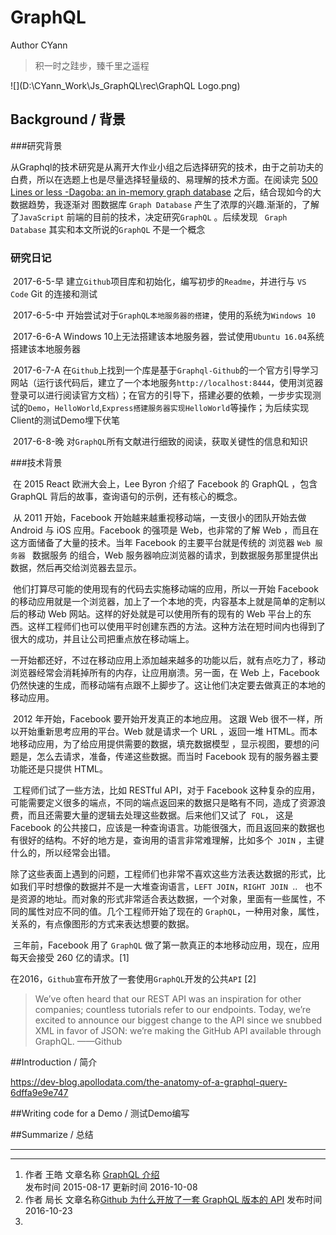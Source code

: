 # GraphQL

Author CYann
>积一时之跬步，臻千里之遥程

![](D:\CYann_Work\Js_GraphQL\rec\GraphQL Logo.png)

## Background / 背景
###研究背景

​        从Graphql的技术研究是从离开大作业小组之后选择研究的技术，由于之前功夫的白费，所以在选题上也是尽量选择轻量级的、易理解的技术方面。在阅读完 [500 Lines or less -Dagoba: an in-memory graph database](http://www.aosabook.org/en/500L/dagoba-an-in-memory-graph-database.html) 之后，结合现如今的大数据趋势，我逐渐对 图数据库 `Graph Database`  产生了浓厚的兴趣.渐渐的，了解了`JavaScript` 前端的目前的技术，决定研究`GraphQL` 。后续发现 `` Graph Database`` 其实和本文所说的`GraphQL` 不是一个概念

### 研究日记

​	2017-6-5-早 建立`Github`项目库和初始化，编写初步的`Readme`，并进行与 `VS Code` Git 的连接和测试

​	2017-6-5-中 开始尝试对于`GraphQL本地服务器的搭建`，使用的系统为`Windows 10`

​	2017-6-6-A Windows 10上无法搭建该本地服务器，尝试使用`Ubuntu 16.04`系统搭建该本地服务器 

​	2017-6-7-A 在`Github`上找到一个库是基于`Graphql-Github`的一个官方引导学习网站（运行该代码后，建立了一个本地服务```http://localhost:8444```，使用浏览器登录可以进行阅读官方文档）；在官方的引导下，搭建必要的依赖，一步步实现测试的```Demo```，```HelloWorld```,```Express搭建服务器实现HelloWorld```等操作；为后续实现Client的测试Demo埋下伏笔

​	2017-6-8-晚 对`GraphQL`所有文献进行细致的阅读，获取关键性的信息和知识

###技术背景

​        在 2015 React 欧洲大会上，Lee Byron 介绍了 Facebook 的 GraphQL ，包含 GraphQL 背后的故事，查询语句的示例，还有核心的概念。  

​	从 2011 开始，Facebook 开始越来越重视移动端，一支很小的团队开始去做 Android 与 iOS 应用。Facebook 的强项是 Web，也非常的了解 Web ，而且在这方面储备了大量的技术。当年 Facebook 的主要平台就是传统的 浏览器 ```Web 服务器 ``` 数据服务 的组合，Web 服务器响应浏览器的请求，到数据服务那里提供出数据，然后再交给浏览器去显示。

​	他们打算尽可能的使用现有的代码去实施移动端的应用，所以一开始 Facebook 的移动应用就是一个浏览器，加上了一个本地的壳，内容基本上就是简单的定制以后的移动 Web 网站。这样的好处就是可以使用所有的现有的 Web 平台上的东西。这样工程师们也可以使用平时创建东西的方法。这种方法在短时间内也得到了很大的成功，并且让公司把重点放在移动端上。

​	一开始都还好，不过在移动应用上添加越来越多的功能以后，就有点吃力了，移动浏览器经常会消耗掉所有的内存，让应用崩溃。另一面，在 Web 上，Facebook 仍然快速的生成，而移动端有点跟不上脚步了。这让他们决定要去做真正的本地的移动应用。

​	2012 年开始，Facebook 要开始开发真正的本地应用。 这跟 Web 很不一样，所以开始重新思考应用的平台。Web 就是请求一个 URL ，返回一堆 HTML。而本地移动应用，为了给应用提供需要的数据，填充数据模型 ，显示视图，要想的问题是，怎么去请求，准备，传递这些数据。而当时 Facebook 现有的服务器主要功能还是只提供 HTML。

​	工程师们试了一些方法，比如 RESTful API，对于 Facebook 这种复杂的应用，可能需要定义很多的端点，不同的端点返回来的数据只是略有不同，造成了资源浪费，而且还需要大量的逻辑去处理这些数据。后来他们又试了``` FQL```， 这是 Facebook 的公共接口，应该是一种查询语言。功能很强大，而且返回来的数据也有很好的结构。不好的地方是，查询用的语言非常难理解，比如多个``` JOIN``` ，主键什么的，所以经常会出错。

​	除了这些表面上遇到的问题，工程师们也非常不喜欢这些方法表达数据的形式，比如我们平时想像的数据并不是一大堆查询语言，```LEFT JOIN```，```RIGHT JOIN ```..   也不是资源的地址。而对象的形式非常适合表达数据，一个对象，里面有一些属性，不同的属性对应不同的值。几个工程师开始了现在的 ```GraphQL```，一种用对象，属性，关系的，有点像图形的方式来表达想要的数据。

​	三年前，Facebook 用了 ```GraphQL``` 做了第一款真正的本地移动应用，现在，应用每天会接受 260 亿的请求。[1]

​	在2016，```Github```宣布开放了一套使用```GraphQL```开发的公共```API``` [2]

> We’ve often heard that our REST API was an inspiration for other companies; countless tutorials refer to our endpoints. Today, we’re excited to announce our biggest change to the API since we snubbed XML in favor of JSON: we’re making the GitHub API available through GraphQL.																		                                                                                                                                      ——Github



##Introduction / 简介

https://dev-blog.apollodata.com/the-anatomy-of-a-graphql-query-6dffa9e9e747

##Writing code for a Demo / 测试Demo编写

##Summarize / 总结

---
***
1. 作者 王皓 文章名称 [GraphQL 介绍](https://ninghao.net/blog/2857)  
   发布时间 2015-08-17  更新时间  2016-10-08
2. 作者 局长 文章名称[Github 为什么开放了一套 GraphQL 版本的 API](http://www.oschina.net/news/78302/why-github-open-graphql-api)
   发布时间2016-10-23
3. 




